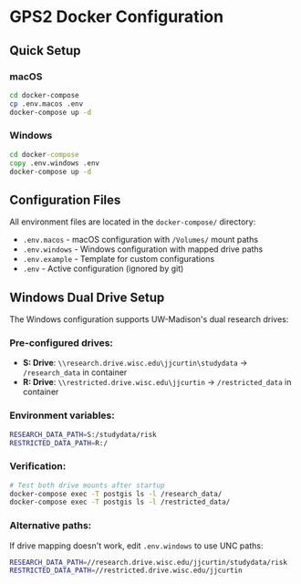 # GPS2 Docker Configuration

## Quick Setup

### macOS

```bash
cd docker-compose
cp .env.macos .env
docker-compose up -d
```

### Windows

```cmd
cd docker-compose
copy .env.windows .env
docker-compose up -d
```

## Configuration Files

All environment files are located in the `docker-compose/` directory:

- `.env.macos` - macOS configuration with `/Volumes/` mount paths
- `.env.windows` - Windows configuration with mapped drive paths
- `.env.example` - Template for custom configurations
- `.env` - Active configuration (ignored by git)

## Windows Dual Drive Setup

The Windows configuration supports UW-Madison's dual research drives:

### Pre-configured drives:
- **S: Drive**: `\\research.drive.wisc.edu\jjcurtin\studydata` → `/research_data` in container
- **R: Drive**: `\\restricted.drive.wisc.edu\jjcurtin` → `/restricted_data` in container

### Environment variables:
```bash
RESEARCH_DATA_PATH=S:/studydata/risk
RESTRICTED_DATA_PATH=R:/
```

### Verification:
```bash
# Test both drive mounts after startup
docker-compose exec -T postgis ls -l /research_data/
docker-compose exec -T postgis ls -l /restricted_data/
```

### Alternative paths:
If drive mapping doesn't work, edit `.env.windows` to use UNC paths:
```bash
RESEARCH_DATA_PATH=//research.drive.wisc.edu/jjcurtin/studydata/risk
RESTRICTED_DATA_PATH=//restricted.drive.wisc.edu/jjcurtin
```
